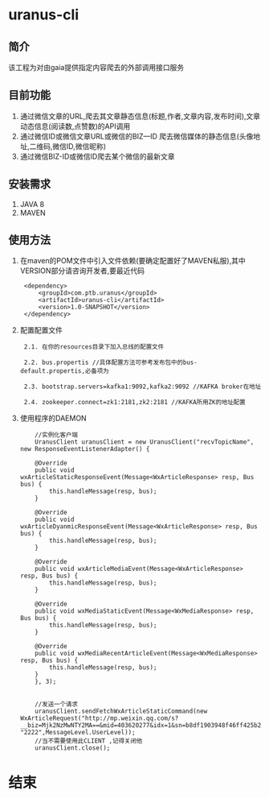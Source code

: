 uranus-cli
===================================
简介
----------------------------------

该工程为对由gaia提供指定内容爬去的外部调用接口服务

目前功能
----------------------------------
1. 通过微信文章的URL,爬去其文章静态信息(标题,作者,文章内容,发布时间),文章动态信息(阅读数,点赞数)的API调用
2. 通过微信ID或微信文章URL或微信的BIZ—ID 爬去微信媒体的静态信息(头像地址,二维码,微信ID,微信昵称)
3. 通过微信BIZ-ID或微信ID爬去某个微信的最新文章


安装需求
----------------------------------
1. JAVA 8
2. MAVEN

使用方法
-----------------------------------
1. 在maven的POM文件中引入文件依赖(要确定配置好了MAVEN私服),其中VERSION部分请咨询开发者,要最近代码

        <dependency>
            <groupId>com.ptb.uranus</groupId>
            <artifactId>uranus-cli</artifactId>
            <version>1.0-SNAPSHOT</version>  
        </dependency>
        
2. 配置配置文件

        2.1. 在你的resources目录下加入总线的配置文件

        2.2. bus.propertis //具体配置方法可参考发布包中的bus-default.propertis,必备项为

        2.3. bootstrap.servers=kafka1:9092,kafka2:9092 //KAFKA broker在地址

        2.4. zookeeper.connect=zk1:2181,zk2:2181 //KAFKA所用ZK的地址配置
    

3. 使用程序的DAEMON
           
           //实例化客户端
           UranusClient uranusClient = new UranusClient("recvTopicName", new ResponseEventListenerAdapter() {

           @Override
           public void wxArticleStaticResponseEvent(Message<WxArticleResponse> resp, Bus bus) {
               this.handleMessage(resp, bus);
           }

           @Override
           public void wxArticleDyanmicResponseEvent(Message<WxArticleResponse> resp, Bus bus) {
               this.handleMessage(resp, bus);
           }

           @Override
           public void wxArticleMediaEvent(Message<WxArticleResponse> resp, Bus bus) {
               this.handleMessage(resp, bus);
           }

           @Override
           public void wxMediaStaticEvent(Message<WxMediaResponse> resp, Bus bus) {
               this.handleMessage(resp, bus);
           }

           @Override
           public void wxMediaRecentArticleEvent(Message<WxMediaResponse> resp, Bus bus) {
               this.handleMessage(resp, bus);
           }
           }, 3);


           //发送一个请求
           uranusClient.sendFetchWxArticleStaticCommand(new WxArticleRequest("http://mp.weixin.qq.com/s?__biz=Mjk2NzMwNTY2MA==&mid=403620277&idx=1&sn=b8df1903948f46ff425b2c24012c531a&3rd=MzA3MDU4NTYzMw==&scene=6#rd", "2222",MessageLevel.UserLevel));
           //当不需要使用此CLIENT ,记得关闭他
           uranusClient.close(); 
结束
===========================